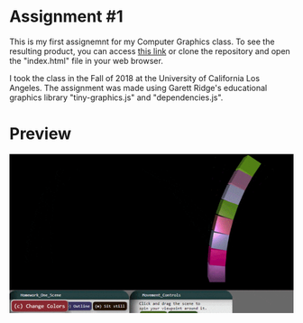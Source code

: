 # Assignment #1

This is my first assignemnt for my Computer Graphics class. 
To see the resulting product, you can access [this link](https://a1-solution.glitch.me/) or clone the repository and open the "index.html" file in your web browser.

I took the class in the Fall of 2018 at the University of California Los Angeles.
The assignment was made using Garett Ridge's educational graphics library "tiny-graphics.js" and "dependencies.js".

# Preview 

![image-1](docs/image-1.gif)